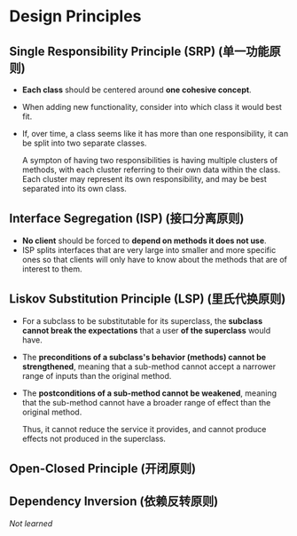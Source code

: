 # Design Principles

## Single Responsibility Principle (SRP) (单一功能原则)

* **Each class** should be centered around **one cohesive concept**.

* When adding new functionality, consider into which class it would best fit.

* If, over time, a class seems like it has more than one responsibility, it can be split into two separate classes.

  A sympton of having two responsibilities is having multiple clusters of methods, with each cluster referring to their own data within the class. Each cluster may represent its own responsibility, and may be best separated into its own class.

## Interface Segregation (ISP) (接口分离原则)

- **No client** should be forced to **depend on methods it does not use**.
- ISP splits interfaces that are very large into smaller and more specific ones so that clients will only have to know about the methods that are of interest to them.

## Liskov Substitution Principle (LSP) (里氏代换原则)

* For a subclass to be substitutable for its superclass, the **subclass cannot break the expectations** that a user **of the superclass** would have.

* The **preconditions of a subclass's behavior (methods) cannot be strengthened**, meaning that a sub-method cannot accept a narrower range of inputs than the original method.

* The **postconditions of a sub-method cannot be weakened**, meaning that the sub-method cannot have a broader range of effect than the original method.

  Thus, it cannot reduce the service it provides, and cannot produce effects not produced in the superclass.

## Open-Closed Principle (开闭原则)

## Dependency Inversion (依赖反转原则)

*Not learned*

